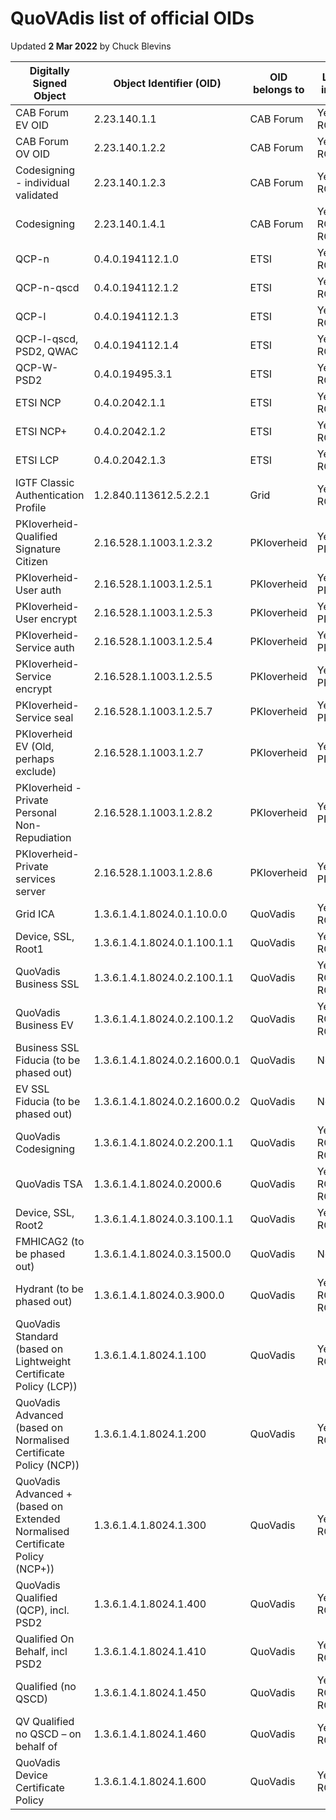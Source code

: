 # QuoVAdis list of official OIDs


Updated **2 Mar 2022** by Chuck Blevins

| Digitally Signed Object                                                      | Object Identifier (OID)       | OID belongs to | Listed in CPS         |
| ---------------------------------------------------------------------------- | ----------------------------- | -------------- | --------------------- |
| CAB Forum EV OID                                                             | 2.23.140.1.1                  | CAB Forum      | Yes - RCA2            |
| CAB Forum OV OID                                                             | 2.23.140.1.2.2                | CAB Forum      | Yes - RCA1/3          |
| Codesigning - individual validated                                           | 2.23.140.1.2.3                | CAB Forum      | Yes - RCA1/3          |
| Codesigning                                                                  | 2.23.140.1.4.1                | CAB Forum      | Yes - RCA1/3,<br>RCA2 |
| QCP-n                                                                        | 0.4.0.194112.1.0              | ETSI           | Yes - RCA1/3          |
| QCP-n-qscd                                                                   | 0.4.0.194112.1.2              | ETSI           | Yes - RCA1/3          |
| QCP-l                                                                        | 0.4.0.194112.1.3              | ETSI           | Yes - RCA1/3          |
| QCP-l-qscd, PSD2, QWAC                                                       | 0.4.0.194112.1.4              | ETSI           | Yes - RCA2            |
| QCP-W-PSD2                                                                   | 0.4.0.19495.3.1               | ETSI           | Yes - RCA2            |
| ETSI NCP                                                                     | 0.4.0.2042.1.1                | ETSI           | Yes - RCA1/3          |
| ETSI NCP+                                                                    | 0.4.0.2042.1.2                | ETSI           | Yes - RCA1/3          |
| ETSI LCP                                                                     | 0.4.0.2042.1.3                | ETSI           | Yes - RCA1/3          |
| IGTF Classic Authentication Profile                                          | 1.2.840.113612.5.2.2.1        | Grid           | Yes - RCA1/3          |
| PKIoverheid- Qualified Signature Citizen                                     | 2.16.528.1.1003.1.2.3.2       | PKIoverheid    | Yes - PKIo            |
| PKIoverheid- User auth                                                       | 2.16.528.1.1003.1.2.5.1       | PKIoverheid    | Yes - PKIo            |
| PKIoverheid- User encrypt                                                    | 2.16.528.1.1003.1.2.5.3       | PKIoverheid    | Yes - PKIo            |
| PKIoverheid- Service auth                                                    | 2.16.528.1.1003.1.2.5.4       | PKIoverheid    | Yes - PKIo            |
| PKIoverheid- Service encrypt                                                 | 2.16.528.1.1003.1.2.5.5       | PKIoverheid    | Yes - PKIo            |
| PKIoverheid- Service seal                                                    | 2.16.528.1.1003.1.2.5.7       | PKIoverheid    | Yes - PKIo            |
| PKIoverheid EV (Old, perhaps exclude)                                        | 2.16.528.1.1003.1.2.7         | PKIoverheid    | Yes - PKIo            |
| PKIoverheid - Private Personal Non-Repudiation                               | 2.16.528.1.1003.1.2.8.2       | PKIoverheid    | Yes - PKIo            |
| PKIoverheid- Private services server                                         | 2.16.528.1.1003.1.2.8.6       | PKIoverheid    | Yes - PKIo            |
| Grid ICA                                                                     | 1.3.6.1.4.1.8024.0.1.10.0.0   | QuoVadis       | Yes - RCA1/3          |
| Device, SSL, Root1                                                           | 1.3.6.1.4.1.8024.0.1.100.1.1  | QuoVadis       | Yes - RCA1/3          |
| QuoVadis Business SSL                                                        | 1.3.6.1.4.1.8024.0.2.100.1.1  | QuoVadis       | Yes - RCA1/3,<br>RCA2 |
| QuoVadis Business EV                                                         | 1.3.6.1.4.1.8024.0.2.100.1.2  | QuoVadis       | Yes - RCA1/3,<br>RCA2 |
| Business SSL Fiducia (to be phased out)                                      | 1.3.6.1.4.1.8024.0.2.1600.0.1 | QuoVadis       | No                    |
| EV SSL Fiducia (to be phased out)                                            | 1.3.6.1.4.1.8024.0.2.1600.0.2 | QuoVadis       | No                    |
| QuoVadis Codesigning                                                         | 1.3.6.1.4.1.8024.0.2.200.1.1  | QuoVadis       | Yes - RCA1/3,<br>RCA2 |
| QuoVadis TSA                                                                 | 1.3.6.1.4.1.8024.0.2000.6     | QuoVadis       | Yes - RCA1/3,<br>RCA2 |
| Device, SSL, Root2                                                           | 1.3.6.1.4.1.8024.0.3.100.1.1  | QuoVadis       | Yes - RCA1/3          |
| FMHICAG2 (to be phased out)                                                  | 1.3.6.1.4.1.8024.0.3.1500.0   | QuoVadis       | No                    |
| Hydrant (to be phased out)                                                   | 1.3.6.1.4.1.8024.0.3.900.0    | QuoVadis       | Yes - RCA1/3,<br>RCA2 |
| QuoVadis Standard (based on Lightweight Certificate Policy (LCP))            | 1.3.6.1.4.1.8024.1.100        | QuoVadis       | Yes - RCA1/3          |
| QuoVadis Advanced (based on Normalised Certificate Policy (NCP))             | 1.3.6.1.4.1.8024.1.200        | QuoVadis       | Yes - RCA1/3          |
| QuoVadis Advanced + (based on Extended Normalised Certificate Policy (NCP+)) | 1.3.6.1.4.1.8024.1.300        | QuoVadis       | Yes - RCA1/3          |
| QuoVadis Qualified (QCP), incl. PSD2                                         | 1.3.6.1.4.1.8024.1.400        | QuoVadis       | Yes - RCA1/3          |
| Qualified On Behalf, incl PSD2                                               | 1.3.6.1.4.1.8024.1.410        | QuoVadis       | Yes - RCA1/3          |
| Qualified (no QSCD)                                                          | 1.3.6.1.4.1.8024.1.450        | QuoVadis       | Yes - RCA1/3,<br>RCA2 |
| QV Qualified no QSCD – on behalf of                                          | 1.3.6.1.4.1.8024.1.460        | QuoVadis       | Yes - RCA1/3          |
| QuoVadis Device Certificate Policy                                           | 1.3.6.1.4.1.8024.1.600        | QuoVadis       | Yes - RCA1/3          |